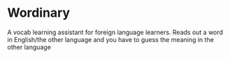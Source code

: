 Wordinary
=========

A vocab learning assistant for foreign language learners. Reads out a word in English/the other language and you have to guess the meaning in the other language

